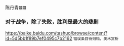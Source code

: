 陈丹青`龖龖`

### 对于战争，除了失败，胜利是最大的悲剧
https://baike.baidu.com/tashuo/browse/content?id=5d5bb1f89b7ef0495c7b2162
`错误条目待归档，美术赏析`
